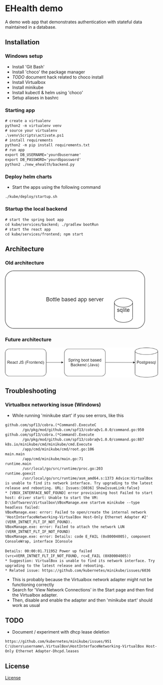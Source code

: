 # EHealth demo

A demo web app that demonstrates authentication with stateful data maintained in a database.

## Installation
### Windows setup
* Install 'Git Bash'
* Install 'choco' the package manager
* *TODO* document hack related to choco install
* Install Virtualbox
* Install minikube
* Install kubectl & helm using 'choco'
* Setup aliases in bashrc

### Starting app
```
# create a virtualenv
python2 -m virtualenv venv
# source your virtualenv
.\venv\Scripts\activate.ps1
# install requirements
python2 -m pip install requirements.txt
# run app
export DB_USERNAME='yourdbusername'
export DB_PASSWORD='yourdbpassword'
python2 ./new_ehealth/backend.py
```

### Deploy helm charts
* Start the apps using the following command
```
./kube/deploy/startup.sh
```

### Startup the local backend
```
# start the spring boot app
cd kube/services/backend; ./gradlew bootRun
# start the react app
cd kube/services/frontend; npm start
```

## Architecture
### Old architecture
![Architecture Old](readme/architecture-current.png)

### Future architecture
![Architecture Goal](readme/architecture.png)

## Troubleshooting
### Virtualbox networking issue (Windows)
* While running 'minikube start' if you see errors, like this
```
github.com/spf13/cobra.(*Command).ExecuteC
        /go/pkg/mod/github.com/spf13/cobra@v1.0.0/command.go:950
github.com/spf13/cobra.(*Command).Execute
        /go/pkg/mod/github.com/spf13/cobra@v1.0.0/command.go:887
k8s.io/minikube/cmd/minikube/cmd.Execute
        /app/cmd/minikube/cmd/root.go:106
main.main
        /app/cmd/minikube/main.go:71
runtime.main
        /usr/local/go/src/runtime/proc.go:203
runtime.goexit
        /usr/local/go/src/runtime/asm_amd64.s:1373 Advice:VirtualBox is unable to find its network interface. Try upgrading to the latest release and rebooting. URL: Issues:[6036] ShowIssueLink:false}
* [VBOX_INTERFACE_NOT_FOUND] error provisioning host Failed to start host: driver start: Unable to start the VM: D:\Softwares\Virtualbox\VBoxManage.exe startvm minikube --type headless failed:
VBoxManage.exe: error: Failed to open/create the internal network 'HostInterfaceNetworking-VirtualBox Host-Only Ethernet Adapter #2' (VERR_INTNET_FLT_IF_NOT_FOUND).
VBoxManage.exe: error: Failed to attach the network LUN (VERR_INTNET_FLT_IF_NOT_FOUND)
VBoxManage.exe: error: Details: code E_FAIL (0x80004005), component ConsoleWrap, interface IConsole

Details: 00:00:01.711952 Power up failed (vrc=VERR_INTNET_FLT_IF_NOT_FOUND, rc=E_FAIL (0X80004005))
* Suggestion: VirtualBox is unable to find its network interface. Try upgrading to the latest release and rebooting.
* Related issue: https://github.com/kubernetes/minikube/issues/6036
```
* This is probably because the Virtualbox network adapter might not be functioning correctly
* Search for 'View Network Connections' in the Start page and then find the Virtualbox adapter.
* Then, disable and enable the adapter and then 'minikube start' should work as usual

## TODO
* Document / experiment with dhcp lease deletion
```
https://github.com/kubernetes/minikube/issues/951
C:\Users\username\.VirtualBox\HostInterfaceNetworking-VirtualBox Host-Only Ethernet Adapter-Dhcpd.leases
```

## License
[License](license.txt)
